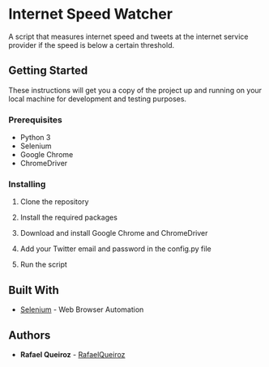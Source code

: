 # Internet Speed Watcher

A script that measures internet speed and tweets at the internet service provider if the speed is below a certain threshold.

## Getting Started

These instructions will get you a copy of the project up and running on your local machine for development and testing purposes.

### Prerequisites

- Python 3
- Selenium
- Google Chrome
- ChromeDriver

### Installing

1. Clone the repository

2. Install the required packages

3. Download and install Google Chrome and ChromeDriver

4. Add your Twitter email and password in the config.py file

5. Run the script

## Built With

* [Selenium](https://www.selenium.dev/) - Web Browser Automation

## Authors

* **Rafael Queiroz** - [RafaelQueiroz](https://github.com/RafaelQueiroz)

